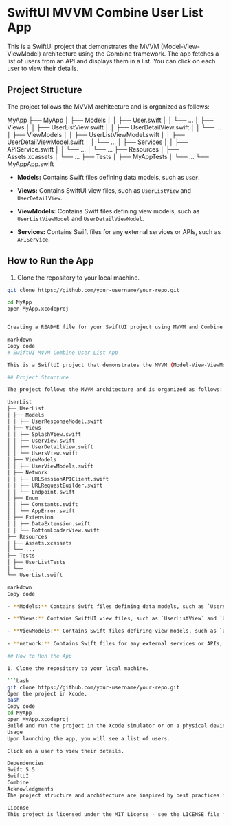 # SwiftUI MVVM Combine User List App

This is a SwiftUI project that demonstrates the MVVM (Model-View-ViewModel) architecture using the Combine framework. The app fetches a list of users from an API and displays them in a list. You can click on each user to view their details.

## Project Structure

The project follows the MVVM architecture and is organized as follows:

MyApp
├── MyApp
│ ├── Models
│ │ ├── User.swift
│ │ └── ...
│ ├── Views
│ │ ├── UserListView.swift
│ │ ├── UserDetailView.swift
│ │ └── ...
│ ├── ViewModels
│ │ ├── UserListViewModel.swift
│ │ ├── UserDetailViewModel.swift
│ │ └── ...
│ ├── Services
│ │ ├── APIService.swift
│ │ └── ...
│ └── ...
├── Resources
│ ├── Assets.xcassets
│ └── ...
├── Tests
│ ├── MyAppTests
│ └── ...
└── MyAppApp.swift


- **Models:** Contains Swift files defining data models, such as `User`.

- **Views:** Contains SwiftUI view files, such as `UserListView` and `UserDetailView`.

- **ViewModels:** Contains Swift files defining view models, such as `UserListViewModel` and `UserDetailViewModel`.

- **Services:** Contains Swift files for any external services or APIs, such as `APIService`.

## How to Run the App

1. Clone the repository to your local machine.

```bash
git clone https://github.com/your-username/your-repo.git

cd MyApp
open MyApp.xcodeproj


Creating a README file for your SwiftUI project using MVVM and Combine can help provide documentation and instructions for developers working on the project. Below is a simple template for a README file for a SwiftUI project with MVVM architecture and Combine framework, where the app shows a list of users and allows clicking on each user to display their details.

markdown
Copy code
# SwiftUI MVVM Combine User List App

This is a SwiftUI project that demonstrates the MVVM (Model-View-ViewModel) architecture using the Combine framework. The app fetches a list of users from an API and displays them in a list. You can click on each user to view their details.

## Project Structure

The project follows the MVVM architecture and is organized as follows:

UserList
├── UserList
│ ├── Models
│ │ ├── UserResponseModel.swift
│ ├── Views
│ │ ├── SplashView.swift
│ │ ├── UserView.swift
│ │ ├── UserDetailView.swift
│ │ └── UsersView.swift
│ ├── ViewModels
│ │ ├── UserViewModels.swift
│ ├── Network
│ │ ├── URLSessionAPIClient.swift
│ │ ├── URLRequestBuilder.swift
│ │ └── Endpoint.swift
│ ├── Enum
│ │ ├── Constants.swift
│ │ └── AppError.swift
│ ├── Extension
│ │ ├── DataExtension.swift
│ │ └── BottomLoaderView.swift
├── Resources
│ ├── Assets.xcassets
│ └── ...
├── Tests
│ ├── UserListTests
│ └── ...
└── UserList.swift

markdown
Copy code

- **Models:** Contains Swift files defining data models, such as `UsersView`.

- **Views:** Contains SwiftUI view files, such as `UserListView` and `UserDetailView`.

- **ViewModels:** Contains Swift files defining view models, such as `UserViewModels``.

- **network:** Contains Swift files for any external services or APIs, such as `URLSessionAPIClient`.

## How to Run the App

1. Clone the repository to your local machine.

```bash
git clone https://github.com/your-username/your-repo.git
Open the project in Xcode.
bash
Copy code
cd MyApp
open MyApp.xcodeproj
Build and run the project in the Xcode simulator or on a physical device.
Usage
Upon launching the app, you will see a list of users.

Click on a user to view their details.

Dependencies
Swift 5.5
SwiftUI
Combine
Acknowledgments
The project structure and architecture are inspired by best practices in SwiftUI development and the MVVM design pattern.

License
This project is licensed under the MIT License - see the LICENSE file for details.
